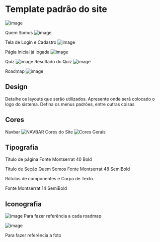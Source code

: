 # Template padrão do site
![image](https://github.com/ICEI-PUC-Minas-PMV-SI/pmv-si-2024-1-pe1-t5-profissional/assets/161091067/4dc98eb6-43e9-48dc-9d25-5bd4bc025372)

Quem Somos
![image](https://github.com/ICEI-PUC-Minas-PMV-SI/pmv-si-2024-1-pe1-t5-profissional/assets/161091067/c7bf2841-e01c-42e3-b0f2-cf10e184485c)

Tela de Login e Cadastro
![image](https://github.com/ICEI-PUC-Minas-PMV-SI/pmv-si-2024-1-pe1-t5-profissional/assets/161091067/37e4d445-473d-4916-ba39-11acb575b87a)

Págia Inicial já logada
![image](https://github.com/ICEI-PUC-Minas-PMV-SI/pmv-si-2024-1-pe1-t5-profissional/assets/161091067/08d54d5b-b0be-420e-8861-9a482e713f25)


Quiz 
![image](https://github.com/ICEI-PUC-Minas-PMV-SI/pmv-si-2024-1-pe1-t5-profissional/assets/161091067/9a64b3ab-cef0-40b1-a3c5-30a372e7e54f)
Resultado do Quiz
![image](https://github.com/ICEI-PUC-Minas-PMV-SI/pmv-si-2024-1-pe1-t5-profissional/assets/161091067/b7fb8c5c-d280-4ec5-8649-8598f1bf97cf)


Roadmap
![image](https://github.com/ICEI-PUC-Minas-PMV-SI/pmv-si-2024-1-pe1-t5-profissional/assets/161091067/ba2ef8ec-f1c0-46db-ac00-c63a92f9417f)


## Design

Detalhe os layouts que serão utilizados. Apresente onde será colocado o logo do sistema. Defina os menus padrões, entre outras coisas.


## Cores
Navbar
![NAVBAR](https://github.com/ICEI-PUC-Minas-PMV-SI/pmv-si-2024-1-pe1-t5-profissional/assets/161091067/d4394635-402c-412c-9563-3b18bb99b964)
Cores do Site 
![Cores Gerais](https://github.com/ICEI-PUC-Minas-PMV-SI/pmv-si-2024-1-pe1-t5-profissional/assets/161091067/5d4c388e-cf2c-4242-9baf-8a37ea0b7e76)


## Tipografia

Título de página
Fonte Montserrat 40 Bold

Título de Seção
Quem Somos Fonte Montserrat 48 SemiBold

Rótulos de componentes e Corpo de Texto.

Fonte Montserrat 14 SemiBold
## Iconografia
![image](https://github.com/ICEI-PUC-Minas-PMV-SI/pmv-si-2024-1-pe1-t5-profissional/assets/161091067/92d023cf-b123-417e-b4c4-5f72df2442e8)
Para fazer referência a cada roadmap

![image](https://github.com/ICEI-PUC-Minas-PMV-SI/pmv-si-2024-1-pe1-t5-profissional/assets/161091067/f1295e26-e99a-40a4-bce9-b2cc96fae1d7)

Para fazer referência a foto

